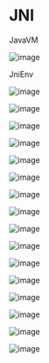 # JNI
JavaVM

![image](images/f4f6fd54-ce46-47cf-9476-331c8061c5ef.jpg)

JniEnv

![image](images/f96328ed-6fad-435e-b837-b9c9bce55b11.jpg)

![image](images/9125f5a1-5b32-4918-9d6d-fb45f53ae3b9.jpg)

![image](images/1129447c-dda5-4294-bd85-8d1e8bf76dd6.jpg)



![image](images/7eac290e-17b7-44cd-b5ee-5ba98aca08b3.jpg)



![image](images/744ae43d-bc37-4ee2-b37b-bfdc717e2791.jpg)



![image](images/0f081855-b419-48de-b57b-d4127d3e3e56.jpg)



![image](images/66d11237-6e4e-4db8-905c-7f72829c5010.jpg)



![image](images/8aec237f-0e60-4b86-970e-9854c6f0245b.jpg)

![image](images/d4c621e2-7c06-4f14-b3b2-fdb4967771c0.jpg)



![image](images/05315ae8-ef68-4b90-bffe-8a74971ac068.jpg)



![image](images/6dfd2b7c-aeed-404b-a7a7-bc8e0e4d276c.jpg)



![image](images/8d1ebd25-5428-4abe-92eb-73764b501368.jpg)



![image](images/f0078b76-02e1-402e-a3b8-059e2ad21912.jpg)



![image](images/e86e7955-0408-4aed-98f8-9911a9f84e17.jpg)



![image](images/d4f1e277-74d0-4370-9327-ee4c34a3d04d.jpg)



![image](images/d389cf77-fadf-416e-a133-c5e01fe11944.jpg)